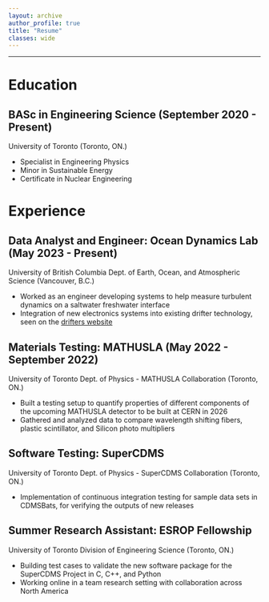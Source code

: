 ```yaml
---
layout: archive
author_profile: true
title: "Resume"
classes: wide
---
```



--------------------------------

# Education
## BASc in Engineering Science (September 2020 - Present)
University of Toronto (Toronto, ON.)
* Specialist in Engineering Physics
* Minor in Sustainable Energy
* Certificate in Nuclear Engineering

# Experience
## Data Analyst and Engineer: Ocean Dynamics Lab (May 2023 - Present)
University of British Columbia Dept. of Earth, Ocean, and Atmospheric Science (Vancouver, B.C.)
* Worked as an engineer developing systems to help measure turbulent dynamics on a saltwater freshwater interface
* Integration of new electronics systems into existing drifter technology, seen on the [drifters website](https://drifters.eoas.ubc.ca/)

## Materials Testing: MATHUSLA (May 2022 - September 2022)
University of Toronto Dept. of Physics - MATHUSLA Collaboration (Toronto, ON.)
* Built a testing setup to quantify properties of different components of the upcoming MATHUSLA detector to be built at CERN in 2026
* Gathered and analyzed data to compare wavelength shifting fibers, plastic scintillator, and Silicon photo multipliers

## Software Testing: SuperCDMS
University of Toronto Dept. of Physics - SuperCDMS Collaboration (Toronto, ON.)
* Implementation of continuous integration testing for sample data sets in CDMSBats, for verifying the outputs of new releases

## Summer Research Assistant: ESROP Fellowship
University of Toronto Division of Engineering Science (Toronto, ON.)
* Building test cases to validate the new software package for the SuperCDMS Project in C, C++, and Python
* Working online in a team research setting with collaboration across North America


